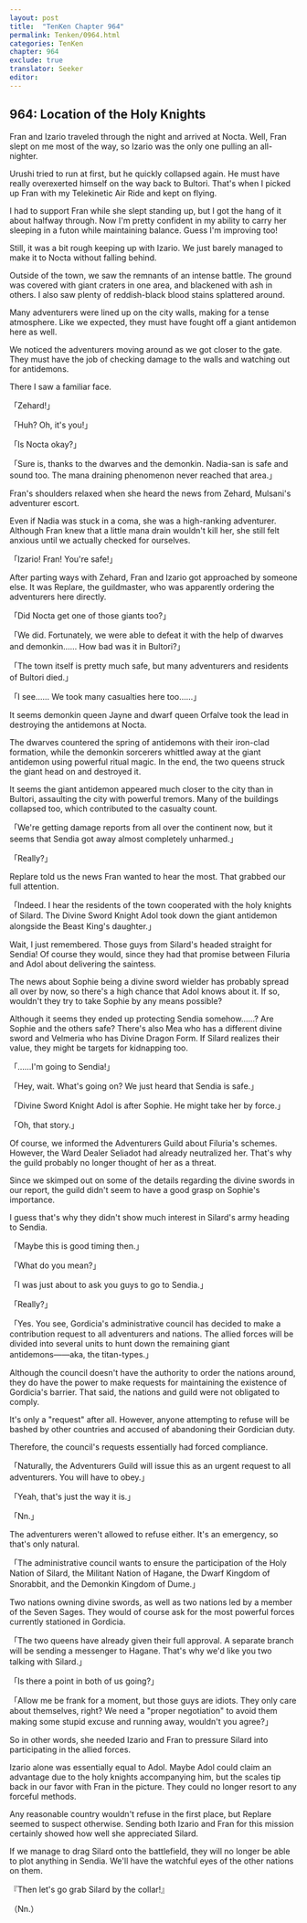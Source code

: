 ```yaml
---
layout: post
title:  "TenKen Chapter 964"
permalink: Tenken/0964.html
categories: TenKen
chapter: 964
exclude: true
translator: Seeker
editor: 
---
```

<h2>964: Location of the Holy Knights</h2>

Fran and Izario traveled through the night and arrived at Nocta. Well, Fran slept on me most of the way, so Izario was the only one pulling an all-nighter.

Urushi tried to run at first, but he quickly collapsed again. He must have really overexerted himself on the way back to Bultori. That's when I picked up Fran with my Telekinetic Air Ride and kept on flying.

I had to support Fran while she slept standing up, but I got the hang of it about halfway through. Now I'm pretty confident in my ability to carry her sleeping in a futon while maintaining balance. Guess I'm improving too!

Still, it was a bit rough keeping up with Izario. We just barely managed to make it to Nocta without falling behind.

Outside of the town, we saw the remnants of an intense battle. The ground was covered with giant craters in one area, and blackened with ash in others. I also saw plenty of reddish-black blood stains splattered around.

Many adventurers were lined up on the city walls, making for a tense atmosphere. Like we expected, they must have fought off a giant antidemon here as well.

We noticed the adventurers moving around as we got closer to the gate. They must have the job of checking damage to the walls and watching out for antidemons.

There I saw a familiar face.

「Zehard!」

「Huh? Oh, it's you!」

「Is Nocta okay?」

「Sure is, thanks to the dwarves and the demonkin. Nadia-san is safe and sound too. The mana draining phenomenon never reached that area.」

Fran's shoulders relaxed when she heard the news from Zehard, Mulsani's adventurer escort.

Even if Nadia was stuck in a coma, she was a high-ranking adventurer. Although Fran knew that a little mana drain wouldn't kill her, she still felt anxious until we actually checked for ourselves.

「Izario! Fran! You're safe!」

After parting ways with Zehard, Fran and Izario got approached by someone else. It was Replare, the guildmaster, who was apparently ordering the adventurers here directly.

「Did Nocta get one of those giants too?」

「We did. Fortunately, we were able to defeat it with the help of dwarves and demonkin…… How bad was it in Bultori?」

「The town itself is pretty much safe, but many adventurers and residents of Bultori died.」

「I see…… We took many casualties here too……」

It seems demonkin queen Jayne and dwarf queen Orfalve took the lead in destroying the antidemons at Nocta.

The dwarves countered the spring of antidemons with their iron-clad formation, while the demonkin sorcerers whittled away at the giant antidemon using powerful ritual magic. In the end, the two queens struck the giant head on and destroyed it.

It seems the giant antidemon appeared much closer to the city than in Bultori, assaulting the city with powerful tremors. Many of the buildings collapsed too, which contributed to the casualty count.

「We're getting damage reports from all over the continent now, but it seems that Sendia got away almost completely unharmed.」

「Really?」

Replare told us the news Fran wanted to hear the most. That grabbed our full attention.

「Indeed. I hear the residents of the town cooperated with the holy knights of Silard. The Divine Sword Knight Adol took down the giant antidemon alongside the Beast King's daughter.」

Wait, I just remembered. Those guys from Silard's headed straight for Sendia! Of course they would, since they had that promise between Filuria and Adol about delivering the saintess.

The news about Sophie being a divine sword wielder has probably spread all over by now, so there's a high chance that Adol knows about it. If so, wouldn't they try to take Sophie by any means possible?

Although it seems they ended up protecting Sendia somehow……? Are Sophie and the others safe? There's also Mea who has a different divine sword and Velmeria who has Divine Dragon Form. If Silard realizes their value, they might be targets for kidnapping too.

「……I'm going to Sendia!」

「Hey, wait. What's going on? We just heard that Sendia is safe.」

「Divine Sword Knight Adol is after Sophie. He might take her by force.」

「Oh, that story.」

Of course, we informed the Adventurers Guild about Filuria's schemes. However, the Ward Dealer Seliadot had already neutralized her. That's why the guild probably no longer thought of her as a threat.

Since we skimped out on some of the details regarding the divine swords in our report, the guild didn't seem to have a good grasp on Sophie's importance.

I guess that's why they didn't show much interest in Silard's army heading to Sendia.

「Maybe this is good timing then.」

「What do you mean?」

「I was just about to ask you guys to go to Sendia.」

「Really?」

「Yes. You see, Gordicia's administrative council has decided to make a contribution request to all adventurers and nations. The allied forces will be divided into several units to hunt down the remaining giant antidemons――aka, the titan-types.」

Although the council doesn't have the authority to order the nations around, they do have the power to make requests for maintaining the existence of Gordicia's barrier. That said, the nations and guild were not obligated to comply.

It's only a "request" after all. However, anyone attempting to refuse will be bashed by other countries and accused of abandoning their Gordician duty.

Therefore, the council's requests essentially had forced compliance.

「Naturally, the Adventurers Guild will issue this as an urgent request to all adventurers. You will have to obey.」

「Yeah, that's just the way it is.」

「Nn.」

The adventurers weren't allowed to refuse either. It's an emergency, so that's only natural.

「The administrative council wants to ensure the participation of the Holy Nation of Silard, the Militant Nation of Hagane, the Dwarf Kingdom of Snorabbit, and the Demonkin Kingdom of Dume.」

Two nations owning divine swords, as well as two nations led by a member of the Seven Sages. They would of course ask for the most powerful forces currently stationed in Gordicia.

「The two queens have already given their full approval. A separate branch will be sending a messenger to Hagane. That's why we'd like you two talking with Silard.」

「Is there a point in both of us going?」

「Allow me be frank for a moment, but those guys are idiots. They only care about themselves, right? We need a "proper negotiation" to avoid them making some stupid excuse and running away, wouldn't you agree?」

So in other words, she needed Izario and Fran to pressure Silard into participating in the allied forces.

Izario alone was essentially equal to Adol. Maybe Adol could claim an advantage due to the holy knights accompanying him, but the scales tip back in our favor with Fran in the picture. They could no longer resort to any forceful methods.

Any reasonable country wouldn't refuse in the first place, but Replare seemed to suspect otherwise. Sending both Izario and Fran for this mission certainly showed how well she appreciated Silard.

If we manage to drag Silard onto the battlefield, they will no longer be able to plot anything in Sendia. We'll have the watchful eyes of the other nations on them.

『Then let's go grab Silard by the collar!』

（Nn.）



